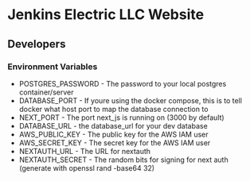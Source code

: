 # Jenkins Electric LLC Website

## Developers

### Environment Variables

- POSTGRES_PASSWORD - The password to your local postgres container/server
- DATABASE_PORT - If youre using the docker compose, this is to tell docker what host port to map the database connection to
- NEXT_PORT - The port next_js is running on (3000 by default)
- DATABASE_URL - the database_url for your dev database
- AWS_PUBLIC_KEY - The public key for the AWS IAM user
- AWS_SECRET_KEY - The secret key for the AWS IAM user
- NEXTAUTH_URL - The URL for nextauth
- NEXTAUTH_SECRET - The random bits for signing for next auth (generate with openssl rand -base64 32)
